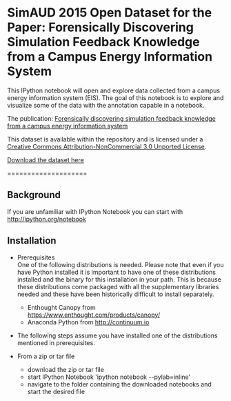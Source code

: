 # SimAUD 2015 Open Dataset for the Paper: Forensically Discovering Simulation Feedback Knowledge from a Campus Energy Information System

This IPython notebook will open and explore data collected from a campus energy information system (EIS). The goal of this notebook is to explore and visualize some of the data with the annotation capable in a notebook.

The publication: [Forensically discovering simulation feedback knowledge from a campus energy information system](https://www.researchgate.net/publication/273446815_Forensically_discovering_simulation_feedback_knowledge_from_a_campus_energy_information_system)

This dataset is available within the repository and is licensed under a [Creative Commons Attribution-NonCommercial 3.0 Unported License](http://creativecommons.org/licenses/by-nc/3.0/). 

[Download the dataset here](https://www.dropbox.com/s/ly0wohxezq67pw7/SimAUD_OpenDataset.zip?dl=0)

====================

Background  
----------

If you are unfamiliar with IPython Notebook you can start with http://ipython.org/notebook


Installation  
------------

* Prerequisites  
One of the following distributions is needed. Please note that even if you have Python installed it is important to have one of these distributions installed and the binary for this installation in your path. This is because these distributions come packaged with all the supplementary libraries needed and these have been historically difficult to install separately.

  * Enthought Canopy from https://www.enthought.com/products/canopy/
  * Anaconda Python from http://continuum.io


* The following steps assume you have installed one of the distributions mentioned in prerequisites.

* From a zip or tar file
    * download the zip or tar file 
    * start IPython Notebook 'ipython notebook --pylab=inline'
    * navigate to the folder containing the downloaded notebooks and start the desired file
 

